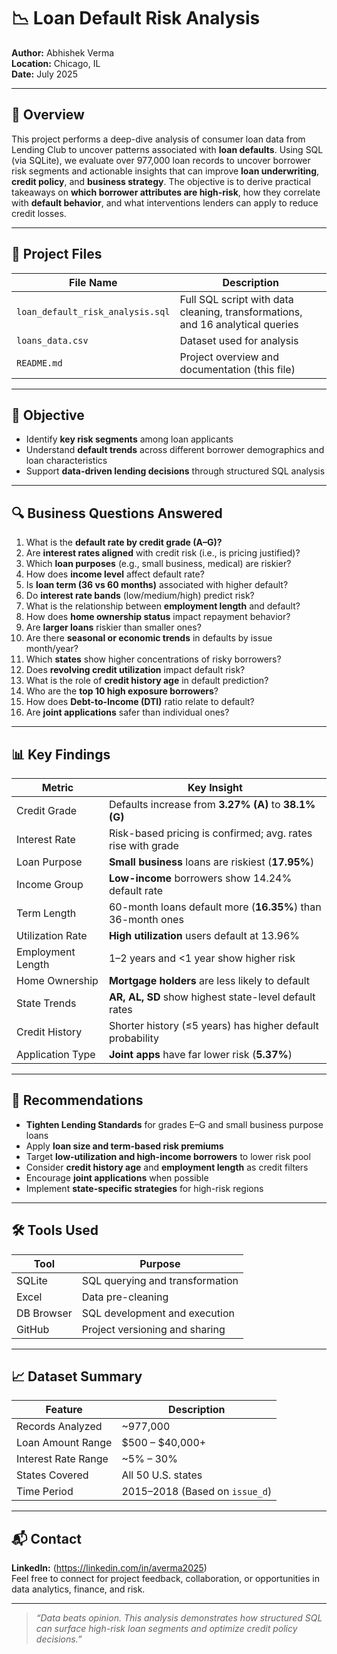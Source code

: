 # 📉 Loan Default Risk Analysis  
**Author:** Abhishek Verma  
**Location:** Chicago, IL  
**Date:** July 2025  

---

## 🧠 Overview  
This project performs a deep-dive analysis of consumer loan data from Lending Club to uncover patterns associated with **loan defaults**. Using SQL (via SQLite), we evaluate over 977,000 loan records to uncover borrower risk segments and actionable insights that can improve **loan underwriting**, **credit policy**, and **business strategy**.
The objective is to derive practical takeaways on **which borrower attributes are high-risk**, how they correlate with **default behavior**, and what interventions lenders can apply to reduce credit losses.

---

## 📂 Project Files  

| File Name                 | Description                                                   |
|--------------------------|---------------------------------------------------------------|
| `loan_default_risk_analysis.sql` | Full SQL script with data cleaning, transformations, and 16 analytical queries |
| `loans_data.csv`         | Dataset used for analysis                             |
| `README.md`              | Project overview and documentation (this file)                |


---

## 🎯 Objective  

- Identify **key risk segments** among loan applicants  
- Understand **default trends** across different borrower demographics and loan characteristics  
- Support **data-driven lending decisions** through structured SQL analysis  

---

## 🔍 Business Questions Answered  

1. What is the **default rate by credit grade (A–G)?**  
2. Are **interest rates aligned** with credit risk (i.e., is pricing justified)?  
3. Which **loan purposes** (e.g., small business, medical) are riskier?  
4. How does **income level** affect default rate?  
5. Is **loan term (36 vs 60 months)** associated with higher default?  
6. Do **interest rate bands** (low/medium/high) predict risk?  
7. What is the relationship between **employment length** and default?  
8. How does **home ownership status** impact repayment behavior?  
9. Are **larger loans** riskier than smaller ones?  
10. Are there **seasonal or economic trends** in defaults by issue month/year?  
11. Which **states** show higher concentrations of risky borrowers?  
12. Does **revolving credit utilization** impact default risk?  
13. What is the role of **credit history age** in default prediction?  
14. Who are the **top 10 high exposure borrowers**?  
15. How does **Debt-to-Income (DTI)** ratio relate to default?  
16. Are **joint applications** safer than individual ones?

---

## 📊 Key Findings  

| Metric                      | Key Insight                                                 |
|----------------------------|-------------------------------------------------------------|
| Credit Grade               | Defaults increase from **3.27% (A)** to **38.1% (G)**        |
| Interest Rate              | Risk-based pricing is confirmed; avg. rates rise with grade |
| Loan Purpose               | **Small business** loans are riskiest (**17.95%**)           |
| Income Group               | **Low-income** borrowers show 14.24% default rate           |
| Term Length                | 60-month loans default more (**16.35%**) than 36-month ones |
| Utilization Rate           | **High utilization** users default at 13.96%                |
| Employment Length          | 1–2 years and <1 year show higher risk                      |
| Home Ownership             | **Mortgage holders** are less likely to default             |
| State Trends               | **AR, AL, SD** show highest state-level default rates       |
| Credit History             | Shorter history (≤5 years) has higher default probability   |
| Application Type           | **Joint apps** have far lower risk (**5.37%**)              |

---

## 🧠 Recommendations  

- **Tighten Lending Standards** for grades E–G and small business purpose loans  
- Apply **loan size and term-based risk premiums**  
- Target **low-utilization and high-income borrowers** to lower risk pool  
- Consider **credit history age** and **employment length** as credit filters  
- Encourage **joint applications** when possible  
- Implement **state-specific strategies** for high-risk regions  

---

## 🛠 Tools Used  

| Tool        | Purpose                        |
|-------------|--------------------------------|
| SQLite      | SQL querying and transformation |
| Excel       | Data pre-cleaning              |
| DB Browser  | SQL development and execution  |
| GitHub      | Project versioning and sharing |

---

## 📈 Dataset Summary  

| Feature                | Description                            |
|------------------------|----------------------------------------|
| Records Analyzed       | ~977,000                               |
| Loan Amount Range      | $500 – $40,000+                        |
| Interest Rate Range    | ~5% – 30%                              |
| States Covered         | All 50 U.S. states                     |
| Time Period            | 2015–2018 (Based on `issue_d`)         |

---

## 📬 Contact  
**LinkedIn:** (https://linkedin.com/in/averma2025)  
Feel free to connect for project feedback, collaboration, or opportunities in data analytics, finance, and risk.

---

> _“Data beats opinion. This analysis demonstrates how structured SQL can surface high-risk loan segments and optimize credit policy decisions.”_

